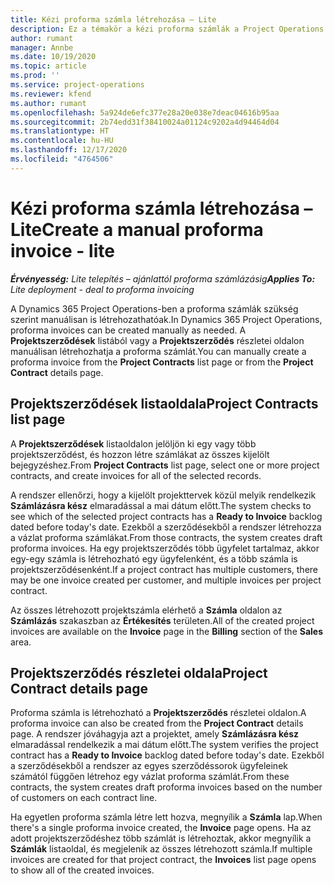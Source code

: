 ```yaml
---
title: Kézi proforma számla létrehozása – Lite
description: Ez a témakör a kézi proforma számlák a Project Operations alkalmazásban való létrehozásáról nyújt tájékoztatást.
author: rumant
manager: Annbe
ms.date: 10/19/2020
ms.topic: article
ms.prod: ''
ms.service: project-operations
ms.reviewer: kfend
ms.author: rumant
ms.openlocfilehash: 5a924de6efc377e28a20e038e7deac04616b95aa
ms.sourcegitcommit: 2b74edd31f38410024a01124c9202a4d94464d04
ms.translationtype: HT
ms.contentlocale: hu-HU
ms.lasthandoff: 12/17/2020
ms.locfileid: "4764506"
---
```

# <a name="create-a-manual-proforma-invoice---lite"></a><span data-ttu-id="e5b83-103">Kézi proforma számla létrehozása – Lite</span><span class="sxs-lookup"><span data-stu-id="e5b83-103">Create a manual proforma invoice - lite</span></span>

<span data-ttu-id="e5b83-104">_**Érvényesség:** Lite telepítés – ajánlattól proforma számlázásig_</span><span class="sxs-lookup"><span data-stu-id="e5b83-104">_**Applies To:** Lite deployment - deal to proforma invoicing_</span></span>

<span data-ttu-id="e5b83-105">A Dynamics 365 Project Operations-ben a proforma számlák szükség szerint manuálisan is létrehozathatóak.</span><span class="sxs-lookup"><span data-stu-id="e5b83-105">In Dynamics 365 Project Operations, proforma invoices can be created manually as needed.</span></span> <span data-ttu-id="e5b83-106">A **Projektszerződések** listából vagy a **Projektszerződés** részletei oldalon manuálisan létrehozhatja a proforma számlát.</span><span class="sxs-lookup"><span data-stu-id="e5b83-106">You can manually create a proforma invoice from the **Project Contracts** list page or from the **Project Contract** details page.</span></span>

##  <a name="project-contracts-list-page"></a><span data-ttu-id="e5b83-107">Projektszerződések listaoldala</span><span class="sxs-lookup"><span data-stu-id="e5b83-107">Project Contracts list page</span></span>

<span data-ttu-id="e5b83-108">A **Projektszerződések** listaoldalon jelöljön ki egy vagy több projektszerződést, és hozzon létre számlákat az összes kijelölt bejegyzéshez.</span><span class="sxs-lookup"><span data-stu-id="e5b83-108">From **Project Contracts** list page, select one or more project contracts, and create invoices for all of the selected records.</span></span>

<span data-ttu-id="e5b83-109">A rendszer ellenőrzi, hogy a kijelölt projekttervek közül melyik rendelkezik **Számlázásra kész** elmaradással a mai dátum előtt.</span><span class="sxs-lookup"><span data-stu-id="e5b83-109">The system checks to see which of the selected project contracts has a **Ready to Invoice** backlog dated before today's date.</span></span> <span data-ttu-id="e5b83-110">Ezekből a szerződésekből a rendszer létrehozza a vázlat proforma számlákat.</span><span class="sxs-lookup"><span data-stu-id="e5b83-110">From those contracts, the system creates draft proforma invoices.</span></span> <span data-ttu-id="e5b83-111">Ha egy projektszerződés több ügyfelet tartalmaz, akkor egy-egy számla is létrehozható egy ügyfelenként, és a több számla is projektszerződésenként.</span><span class="sxs-lookup"><span data-stu-id="e5b83-111">If a project contract has multiple customers, there may be one invoice created per customer, and multiple invoices per project contract.</span></span>

<span data-ttu-id="e5b83-112">Az összes létrehozott projektszámla elérhető a **Számla** oldalon az **Számlázás** szakaszban az **Értékesítés** területen.</span><span class="sxs-lookup"><span data-stu-id="e5b83-112">All of the created project invoices are available on the **Invoice** page in the **Billing** section of the **Sales** area.</span></span>

## <a name="project-contract-details-page"></a><span data-ttu-id="e5b83-113">Projektszerződés részletei oldala</span><span class="sxs-lookup"><span data-stu-id="e5b83-113">Project Contract details page</span></span>

<span data-ttu-id="e5b83-114">Proforma számla is létrehozható a **Projektszerződés** részletei oldalon.</span><span class="sxs-lookup"><span data-stu-id="e5b83-114">A proforma invoice can also be created from the **Project Contract** details page.</span></span> <span data-ttu-id="e5b83-115">A rendszer jóváhagyja azt a projektet, amely **Számlázásra kész** elmaradással rendelkezik a mai dátum előtt.</span><span class="sxs-lookup"><span data-stu-id="e5b83-115">The system verifies the project contract has a **Ready to Invoice** backlog dated before today's date.</span></span> <span data-ttu-id="e5b83-116">Ezekből a szerződésekből a rendszer az egyes szerződéssorok ügyfeleinek számától függően létrehoz egy vázlat proforma számlát.</span><span class="sxs-lookup"><span data-stu-id="e5b83-116">From these contracts, the system creates draft proforma invoices based on the number of customers on each contract line.</span></span>

<span data-ttu-id="e5b83-117">Ha egyetlen proforma számla létre lett hozva, megnyílik a **Számla** lap.</span><span class="sxs-lookup"><span data-stu-id="e5b83-117">When there's a single proforma invoice created, the **Invoice** page opens.</span></span> <span data-ttu-id="e5b83-118">Ha az adott projektszerződéshez több számlát is létrehoztak, akkor megnyílik a **Számlák** listaoldal, és megjelenik az összes létrehozott számla.</span><span class="sxs-lookup"><span data-stu-id="e5b83-118">If multiple invoices are created for that project contract, the **Invoices** list page opens to show all of the created invoices.</span></span>
